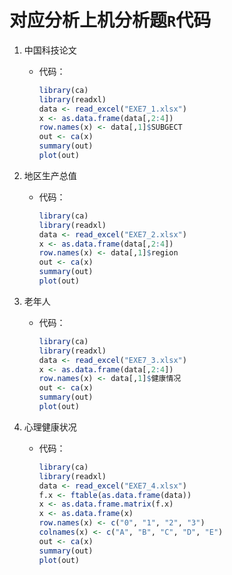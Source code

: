 # 对应分析上机分析题`R`代码

1. 中国科技论文

   + 代码：

     ```R
     library(ca)
     library(readxl)
     data <- read_excel("EXE7_1.xlsx")
     x <- as.data.frame(data[,2:4])
     row.names(x) <- data[,1]$SUBGECT
     out <- ca(x)
     summary(out)
     plot(out)
     ```
   
2. 地区生产总值

   + 代码：

     ```R
     library(ca)
     library(readxl)
     data <- read_excel("EXE7_2.xlsx")
     x <- as.data.frame(data[,2:4])
     row.names(x) <- data[,1]$region
     out <- ca(x)
     summary(out)
     plot(out)
     ```
   
3. 老年人

   + 代码：

     ```R
     library(ca)
     library(readxl)
     data <- read_excel("EXE7_3.xlsx")
     x <- as.data.frame(data[,2:4])
     row.names(x) <- data[,1]$健康情况
     out <- ca(x)
     summary(out)
     plot(out)
     ```

4. 心理健康状况

   + 代码：

     ```R
     library(ca)
     library(readxl)
     data <- read_excel("EXE7_4.xlsx")
     f.x <- ftable(as.data.frame(data))
     x <- as.data.frame.matrix(f.x)
     x <- as.data.frame(x)
     row.names(x) <- c("0", "1", "2", "3")
     colnames(x) <- c("A", "B", "C", "D", "E")
     out <- ca(x)
     summary(out)
     plot(out)
     ```

     